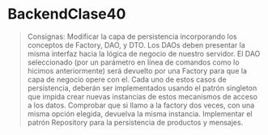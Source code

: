 # BackendClase40

> Consignas:
Modificar la capa de persistencia incorporando los conceptos de Factory, DAO, y DTO.
Los DAOs deben presentar la misma interfaz hacia la lógica de negocio de nuestro servidor.
El DAO seleccionado (por un parámetro en línea de comandos como lo hicimos anteriormente) será devuelto por una Factory para que la capa de negocio opere con el.
Cada uno de estos casos de persistencia, deberán ser implementados usando el patrón singleton que impida crear nuevas instancias de estos mecanismos de acceso a los datos.
Comprobar que si llamo a la factory dos veces, con una misma opción elegida, devuelva la misma instancia.
Implementar el patrón Repository para la persistencia de productos y mensajes.
